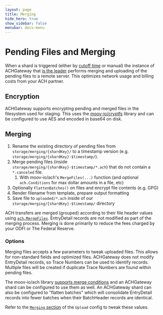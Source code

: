 ```yaml
---
layout: page
title: Merging
hide_hero: true
show_sidebar: false
menubar: docs-menu
---
```


# Pending Files and Merging

When a shard is triggered (either by [cutoff time](../cutoffs/) or manual) the instance of ACHGateway that [is the leader](../leadership/) performs merging and uploading of the pending files to a remote server. This optimizes network usage and billing costs from your ACH partner.

## Encryption

ACHGateway supports encrypting pending and merged files in the filesystem used for staging. This uses the [moov-io/cryptfs](https://github.com/moov-io/cryptfs) library and can be configured to use AES and encoded in base64 on disk.

## Merging

1. Rename the existing directory of pending files from `storage/merging/{shardKey}/` to a timestamp version (e.g. `storage/merging/{shardKey}-$timestamp/`).
1. Merge pending files (inside `storage/merging/{shardKey}-$timestamp/*.ach`) that do not contain a `*.canceled` file.
   1. With moov-io/ach's `MergeFiles(...)` function (and optional `ach.Conditions` for max dollar amounts in a file, etc)
1. Optionally `FlattenBatches()` on files and encrypt file contents (e.g. GPG)
1. Render filename from template, prepare output formatting
1. Save file to `uploaded/*.ach` inside of our `storage/merging/{shardKey}-$timestamp/` directory

ACH transfers are merged (grouped) according to their file header values using [`ach.MergeFiles`](https://godoc.org/github.com/moov-io/ach#MergeFiles). EntryDetail records are not modified as part of the merging process. Merging is done primarily to reduce the fees charged by your ODFI or The Federal Reserve.

### Options

Merging files accepts a few parameters to tweak uploaded files. This allows for non-standard fields and optimized files. ACHGateway does not modify EntryDetail records, so Trace Numbers can be used to identify records. Multiple files will be created if duplicate Trace Numbers are found within pending files.

The moov-io/ach library [supports merge conditions](https://pkg.go.dev/github.com/moov-io/ach?utm_source=godoc#Conditions) and an ACHGateway shard can be configured to use them as well. An ACHGateway shard can also be configured to "flatten batches" which will consolidate EntryDetail records into fewer batches when their BatchHeader records are identical.

Refer to the [`Merging` section](../../config/#upload-agents) of the `Upload` config to tweak these values.
